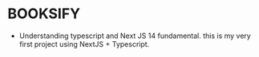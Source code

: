 # BOOKSIFY
- Understanding typescript and Next JS 14 fundamental. this is my very first project using NextJS + Typescript.
